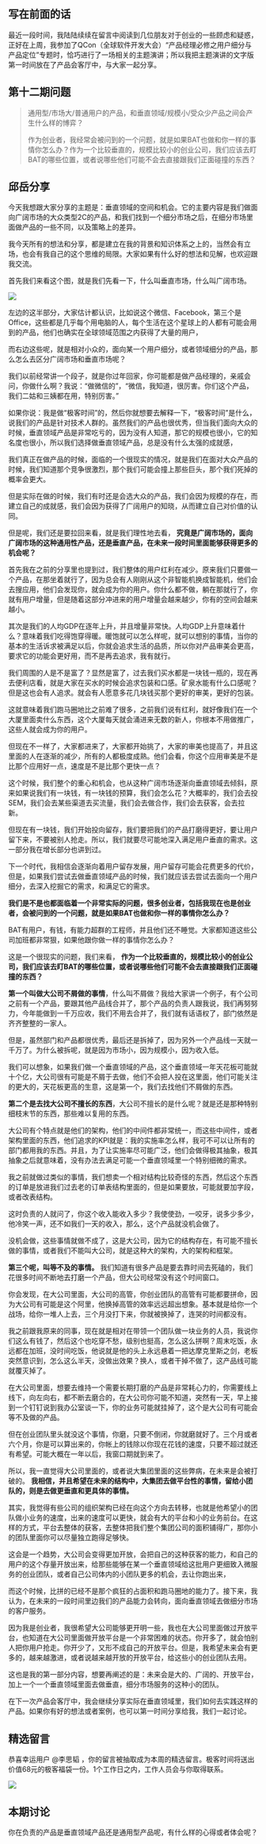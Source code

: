 ## 写在前面的话

最近一段时间，我陆陆续续在留言中阅读到几位朋友对于创业的一些顾虑和疑惑，正好在上周，我参加了QCon（全球软件开发大会）“产品经理必修之用户细分与产品定位”专题时，恰巧进行了一场相关的主题演讲；所以我把主题演讲的文字版第一时间放在了产品会客厅中，与大家一起分享。

## 第十二期问题

> 通用型/市场大/普通用户的产品，和垂直领域/规模小/受众少产品之间会产生什么样的博弈？
>
> 作为创业者，我经常会被问到的一个问题，就是如果BAT也做和你一样的事情你怎么办？作为一个比较垂直的，规模比较小的创业公司，我们应该去盯BAT的哪些位置，或者说哪些他们可能不会去直接跟我们正面碰撞的东西？

## 邱岳分享

今天我想跟大家分享的主题是：垂直领域的空间和机会。它的主要内容是我们做面向广阔市场的大众类型2C的产品，和我们找到一个细分市场之后，在细分市场里面做产品的一些不同，以及策略上的差异。

我今天所有的想法和分享，都是建立在我的背景和知识体系之上的，当然会有立场，也会有我自己的这个思维的局限。大家如果有什么好的想法和见解，也欢迎跟我交流。

首先我们来看这个图，就是我们先看一下，什么叫垂直市场，什么叫广阔市场。

![](https://static001.geekbang.org/resource/image/7e/45/7eabd18136d2e24e778c66d42273fe45.png?wh=1801*673)

左边的这半部分，大家估计都认识，比如说这个微信、Facebook，第三个是Office，这些都是几乎每个用电脑的人，每个生活在这个星球上的人都有可能会用到的产品，他们也确实在全球领域范围之内获得了大量的用户，

而右边这些呢，就是相对小众的，面向某一个用户细分，或者领域细分的产品，那么怎么去区分广阔市场和垂直市场呢？

我们以前经常讲一个段子，就是你过年回家，你可能都是做产品经理的，亲戚会问，你做什么啊？我说：“做微信的”，“微信，我知道，很厉害。你们这个产品，我们二姑和三姨都在用，特别厉害。”

如果你说：我是做“极客时间”的，然后你就想要去解释一下，“极客时间”是什么，说我们的产品是针对技术人群的。虽然我们的产品也很优秀，但当我们面向大众的时候，垂直领域产品是非常吃亏的，因为没有人知道，那它的规模也很小，它的知名度也很小，所以我们选择做垂直领域产品，总是没有什么太强的成就感，

我们真正在做产品的时候，面临的一个很现实的情况，就是我们在面对大众产品的时候，我们知道那个竞争很激烈，那个我们可能会撞上那些巨头，那个我们死掉的概率会更大。

但是实际在做的时候，我们有时还是会选大众的产品，我们会因为规模的存在，而建立自己的成就感，我们会因为获得了广阔用户的知晓，从而建立自己对价值的认同。

但是呢，我们还是要拉回来看，就是我们理性地去看， **究竟是广阔市场的，面向广阔市场的这种通用性产品，还是垂直产品，在未来一段时间里面能够获得更多的机会呢？**

首先我在之前的分享里也提到过，我们整体的用户红利在减少。原来我们只要做一个产品，在那坐着就行了，因为总会有人刚刚从这个非智能机换成智能机，他们会去搜应用，他们会发现你，就会成为你的用户。你什么都不做，躺在那就行了，你就有用户增量，但是随着这部分冲进来的用户增量会越来越少，你有的空间会越来越小。

其次是我们的人均GDP在逐年上升，并且增量非常快。人均GDP上升意味着什么？意味着我们吃得饱穿得暖。暖饱就可以怎么样呢，就可以想别的事情，当你的基本的生活诉求被满足以后，你就会追求生活的品质，所以你对产品审美会更高，要求它的功能会更好用，而不是再去追求，我有就行。

我们周围的人是不是富了？显然是富了，过去我们买水都是一块钱一瓶的，现在再去便利店看，就是大家在买水的时候会追求包装和口感。矿泉水能有什么口感呢？但是这也会有人追求。就会有人愿意多花几块钱买那个更好的审美，更好的包装。

这就意味着我们跑马圈地比之前难了很多，之前我们说有红利，就好像我们在一个大厦里面卖什么东西，这个大厦每天就会涌进来无数的新人，你根本不用做推广，这些人就会成为你的用户。

但现在不一样了，大家都进来了，大家都开始挑了，大家的审美也提高了，并且这里面的人在逐渐的减少，所有的人都极度成熟。他们会看，你这个应用审美是不是比那个应用好一点，速度是不是比那个更快一点？

这个时候，我们整个的重心和机会，也从这种广阔市场逐渐向垂直领域去倾斜，原来如果说我们有一块钱，有一块钱的预算，我们会怎么花？大概率的，我们会去投SEM，我们会去某些渠道去买流量，我们会去做合作，我们会去获客，会去拉新。

但现在有一块钱，我们开始投向留存，我们要把我们的产品打磨得更好，要让用户留下来，不要被别人抢走。所以，我们就要尽可能地深入满足用户垂直的需求。这一部分我在增长部分也讲到过。

下一个时代，我相信会逐渐向着用户留存发展，用户留存可能会花费更多的代价，但是，如果我们尝试去做垂直领域产品的时候，我们就应该去尝试去面向一个用户细分，去深入挖掘它的需求，和满足它的需求。

**我们是不是也都面临着一个非常实际的问题，很多创业者，包括我现在也是创业者，会被问到的一个问题，就是如果BAT也做和你一样的事情你怎么办？**

BAT有用户，有钱，有能力超群的工程师，并且他们还不睡觉。大家都知道这些公司加班都非常狠，如果他跟你做一样的事情你怎么办？

这是一个很现实的问题，我们来看， **作为一个比较垂直的，规模比较小的创业公司，我们应该去盯BAT的哪些位置，或者说哪些他们可能不会去直接跟我们正面碰撞的东西？**

**第一个叫做大公司不屑做的事情**，什么叫不屑做？我给大家讲一个例子，有个公司之前有一个产品，要跟其他产品线合并了，那个产品的负责人跟我说，我们再努努力，今年能做到一千万应收，我们不用去合并了，我们就有话语权了，部门依然是齐齐整整的一家人。

但是，虽然部门和产品都很优秀，最后还是拆掉了，因为另外一个产品线一天就一千万了。为什么被拆呢，就是因为市场小，因为规模小，因为收入低。

我们可以想象，如果我们做一个垂直领域的产品，这个垂直领域一年天花板可能就十个亿，大公司很有可能是不屑于去做，他们不会把人投在这里面，他们可能关注的更大的，天花板更高的生意，这是第一个，我们去找他们不屑做的东西。

**第二个是去找大公司不擅长的东西**，大公司不擅长的是什么呢？就是还是那种特别细枝末节的东西，那些难以复用的东西。

大公司有个特点就是他们的架构，他们的中间件都非常统一，而这些中间件，或者架构里面的东西，他们追求的KPI就是：我的实施率怎么样，我可不可以让所有的部门都用我的东西。并且，为了让实施率尽可能广泛，他们会做得极其抽象，极其抽象之后就意味着，没有办法去满足可能一个垂直领域里一个特别细微的需求。

我之前就做过类似的事情，我们想卖一个相对结构比较奇怪的东西，然后这个东西的订单是放进我们过去老的订单表结构里面的，但是如果要放，可能就要加字段，或者改表结构。

这时负责的人就问了，你这个收入能收入多少？我使使劲，一咬牙，说多少多少，他冷笑一声，还不如我们一天的收入，那么，这个产品就没机会做了。

没机会做，这些事情就做不成了，这是大公司，因为它的结构存在，有可能不擅长做的事情，或者我们不能叫大公司，就是这种大的架构，大的架构和框架。

**第三个呢，叫等不及的事情。** 我们知道有很多产品是要去靠时间去死磕的，我们花很多时间不断地去打磨一个产品，但大公司经常没有这个时间窗口。

你会发现，在大公司里面，大公司的高管，你创业团队的高管有可能都要拼命，因为大公司有可能是这个阿里，他换掉高管的效率远远超出想象。基本就是给你一个战场，给你一堆人上去，三个月没打下来，你就被换掉了，连哭的时间都没有。

我之前跟我原来的同事，现在就是相对在带领一个团队做一块业务的人员，我说你们这么有钱了，然后这个也吃穿不愁，级别也挺高，怎么这么拼啊？周末吃饭，永远都在加班，没时间吃饭，他说就是他的头上永远悬着一把达摩克里斯之剑，老板突然意识到，怎么这么半天，没做出效果？换人，或者干掉不做了，这产品线可能就覆灭掉了。

在大公司里面，想要去维持一个需要长期打磨的产品是非常耗心力的，你需要线上线下，向左向右，都不断去磨合的，在大公司你可能不知道，突然有一天，早上接到一个钉钉说到我办公室谈一下，你的业务可能就挂掉了，这个是大公司有可能会等不及做的产品。

但在创业团队里头就没这个事情，你磨，只要不倒闭，你就磨就好了。三个月或者六个月，你是可以算出来的，你帐上的钱除以你现在花钱的速度，只要不超过就还有希望。可能大概在一年以后，我窗口期就到来了。

所以，我一直觉得大公司里面的，或者说大集团里面的这些弊病，在未来是会被打破的。 **我相信，并且希望在未来的结构中，大集团去做平台性的事情，留给小团队的，则是去做更垂直和更具体的事情。**

其实，我觉得有些公司的组织架构已经在向这个方向去转移，也就是他希望小的团队做小业务的速度，出来的速度可以更快，就会有大的平台和小的业务前台。在这样的方式，平台去整体的获客，去整体把我们整个集团公司的面积铺得广，那你小的团队里面你可以尽量独立跑得足够快。

这会是一个趋势，大公司会变得更加开放，会把自己的这种获客的能力，和自己的用户的这个存量开放出来，给那些能够在某一个垂直领域给这批用户更细致入微服务的创业团队，或者自己公司体内的小团队更多的机会，去让你跑出来，

而这个时候，比拼的已经不是那个疯狂的占面积和跑马圈地的能力了。接下来，我认为，在未来的一段时间里边我们的产品能力会转向，面向垂直领域去做细分市场的客户服务。

因为我是创业者，我很希望大公司能够更开明一些，我也在大公司里面做过开放平台，也知道在大公司里面做开放平台是一个非常困难的状态。你开多了，就会怕别人把你用户抢走。你开少了，又形不成自己的开放平台。但是，我希望未来会有更多的，越来越激进，或者说越来越开放的开放平台，给这些小的创业团队去用。

这也是我的第一部分内容，想要再阐述的是：未来会是大的、广阔的、开放平台，加上一个一个垂直领域里面去做垂直，细分市场服务的这种小的团队。

在下一次产品会客厅中，我会继续分享实际在垂直领域里，我们如何去实践这样的产品。如果你有好的想法或者案例，也可以第一时间分享给我，我们一起讨论。

## 精选留言

恭喜幸运用户 @李思韬 ，你的留言被抽取成为本周的精选留言。极客时间将送出价值68元的极客福袋一份。1个工作日之内，工作人员会与你取得联系。

![](https://static001.geekbang.org/resource/image/33/90/3362756b4aa01944d66dda5722d51990.jpg?wh=750*5460)

## 本期讨论

你在负责的产品是垂直领域产品还是通用型产品呢，有什么样的心得或者体会呢？